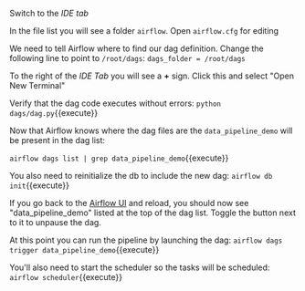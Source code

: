 Switch to the _IDE tab_ 

In the file list you will see a folder `airflow`. Open `airflow.cfg` for editing

We need to tell Airflow where to find our dag definition. Change the following line to point to `/root/dags`:
`dags_folder = /root/dags`

To the right of the _IDE Tab_ you will see a **+** sign. Click this and select "Open New Terminal"

Verify that the dag code executes without errors:
`python dags/dag.py`{{execute}} 

Now that Airflow knows where the dag files are the `data_pipeline_demo` will be present in the dag list:

`airflow dags list | grep data_pipeline_demo`{{execute}} 

You also need to reinitialize the db to include the new dag:
`airflow db init`{{execute}}

<!-- Run scheduler.
`airflow scheduler`{{execute}} -->

If you go back to the [Airflow UI](https://[[HOST_SUBDOMAIN]]-8080-[[KATACODA_HOST]].environments.katacoda.com/) and reload, you should now see "data_pipeline_demo" listed at the top of the dag list. Toggle the button next to it to unpause the dag.

At this point you can run the pipeline by launching the dag:
`airflow dags trigger data_pipeline_demo`{{execute}}

You'll also need to start the scheduler so the tasks will be scheduled:
`airflow scheduler`{{execute}}
